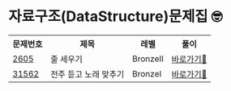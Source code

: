 <h1>자료구조(DataStructure)문제집 🤓</h1>

<table>
  <tr>
    <th>문제번호</th>
    <th>제목</th>
    <th>레벨</th>
    <th>풀이</th>
  </tr>

  <tr>
    <td><a href="https://www.acmicpc.net/problem/2605">2605</a></td>
    <td>줄 세우기</td>
    <td>BronzeⅡ</td>
    <td><a href="https://github.com/sun-gwang/Algorithm/tree/main/%EC%9C%A0%ED%98%95%EB%B3%84%20%EB%B6%84%EB%A5%98/Data%20Structure/problems/2605">바로가기💨</a></td>
  </tr>

  <tr>
    <td><a href="https://www.acmicpc.net/problem/2605">31562</a></td>
    <td>전주 듣고 노래 맞추기</td>
    <td>BronzeⅠ</td>
    <td><a href="https://github.com/sun-gwang/Algorithm/tree/main/%EC%9C%A0%ED%98%95%EB%B3%84%20%EB%B6%84%EB%A5%98/Data%20Structure/problems/31562">바로가기💨</a></td>
  </tr>

</table>


